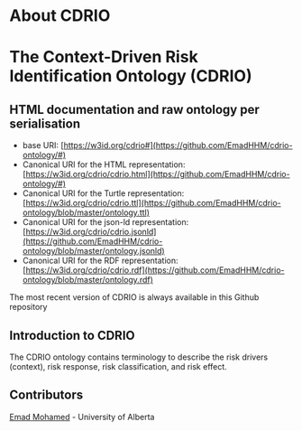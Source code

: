 About CDRIO
===================
# The Context-Driven Risk Identification Ontology (CDRIO)

## HTML documentation and raw ontology per serialisation

* base URI: [https://w3id.org/cdrio#](https://github.com/EmadHHM/cdrio-ontology/#)
* Canonical URI for the HTML representation: [https://w3id.org/cdrio/cdrio.html](https://github.com/EmadHHM/cdrio-ontology/#)
* Canonical URI for the Turtle representation: [https://w3id.org/cdrio/cdrio.ttl](https://github.com/EmadHHM/cdrio-ontology/blob/master/ontology.ttl)
* Canonical URI for the json-ld representation: [https://w3id.org/cdrio/cdrio.jsonld](https://github.com/EmadHHM/cdrio-ontology/blob/master/ontology.jsonld)
* Canonical URI for the RDF representation: [https://w3id.org/cdrio/cdrio.rdf](https://github.com/EmadHHM/cdrio-ontology/blob/master/ontology.rdf)

The most recent version of CDRIO is always available in this Github repository

## Introduction to CDRIO

The CDRIO ontology contains terminology to describe the risk drivers (context), risk response, risk classification, and risk effect. 


## Contributors

[Emad Mohamed](https://github.com/EmadHHM) - University of Alberta
